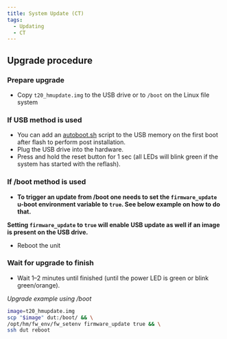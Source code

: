 ```yaml
---
title: System Update (CT)
tags:
  - Updating
  - CT
---
```


## Upgrade procedure

### Prepare upgrade

* Copy `t20_hmupdate.img` to the USB drive or to `/boot` on the Linux file system

### If USB method is used

* You can add an [autoboot.sh](../../update.md#usb-method-autobootsh) script to the USB memory on the first boot after flash to perform post installation.
* Plug the USB drive into the hardware.
* Press and hold the reset button for 1 sec (all LEDs will blink green if the system has started with the reflash).

### If /boot method is used

* **To trigger an update from /boot one needs to set the `firmware_update` u-boot environment variable to `true`. See below example on how to do that.**

**Setting `firmware_update` to `true` will enable USB update as well if an image is present on the USB drive.**
* Reboot the unit

### Wait for upgrade to finish

* Wait 1–2 minutes until finished (until the power LED is green or blink green/orange).


*Upgrade example using /boot*
```bash
image=t20_hmupdate.img
scp "$image" dut:/boot/ && \
/opt/hm/fw_env/fw_setenv firmware_update true && \
ssh dut reboot
```
